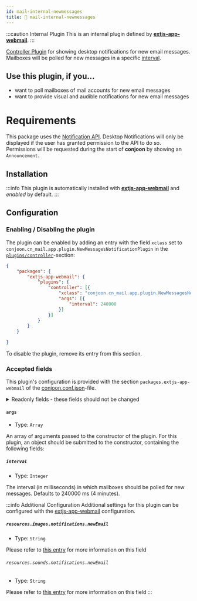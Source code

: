 ```yaml
---
id: mail-internal-newmessages
title: 🐝 mail-internal-newmessages
---
```


:::caution Internal Plugin
This is an internal plugin defined by **[extjs-app-webmail](/docs/packages/extjs-app-webmail)**.
:::

[Controller Plugin](/docs/plugins/overview#controller-plugins) for showing desktop notifications for new email messages. Mailboxes will be polled for new messages in a specific [interval](#interval).

## Use this plugin, if you...
- want to poll mailboxes of mail accounts for new email messages
- want to provide visual and audible notifications for new email messages

# Requirements
This package uses the [Notification API](https://developer.mozilla.org/en-US/docs/Web/API/notification). Desktop Notifications will only be displayed if the user has granted permission to the API to do so. Permissions will be requested during the start of **conjoon** by showing an `Announcement`.

## Installation

:::info
This plugin is automatically installed with **[extjs-app-webmail](/docs/packages/extjs-app-webmail)** and _enabled_ by default.
:::


## Configuration

### Enabling / Disabling the plugin

The plugin can be enabled by adding an entry with the field `xclass` set to `conjoon.cn_mail.app.plugin.NewMessagesNotificationPlugin` in the [`plugins/controller`](/docs/packages/extjs-app-webmail.md#plugins)-section:

```json title=conjoon.conf.json
{
    "packages": {
        "extjs-app-webmail": {
            "plugins": {
                "controller": [{
                    "xclass": "conjoon.cn_mail.app.plugin.NewMessagesNotificationPlugin",
                    "args": [{
                        "interval": 240000
                    }]
                }]
            }    
        }
    }
    
}
```

To disable the plugin, remove its entry from this section.


### Accepted fields

This plugin's configuration is provided with the section `packages.extjs-app-webmail` of the [conjoon.conf.json](/docs/conjoon.conf.json.md)-file.

<details>
<summary>Readonly fields - these fields should not be changed</summary>

#### `xclass`
- Type: `String`

The fqn of the plugin (extending `coon.core.app.plugin.ControllerPlugin`)
</details>

#### `args`
- Type: `Array`

An array of arguments passed to the constructor of the plugin. For this plugin, an object should be submitted to the constructor, containing the following fields:

##### `interval`
- Type: `Integer`

The interval (in milliseconds) in which mailboxes should be polled for new messages. Defaults to 240000 ms (4 minutes).

:::info Additional Configuration
Additional settings for this plugin can be configured with the [extjs-app-webmail](/docs/packages/extjs-app-webmail) configuration.

##### `resources.images.notifications.newEmail`
- Type: `String`
 
Please refer to [this entry](/docs/packages/extjs-app-webmail#newEmail-image) for more information on this field

###### `resources.sounds.notifications.newEmail`
- Type: `String`

Please refer to [this entry](/docs/packages/extjs-app-webmail#newEmail-sound) for more information on this field
:::